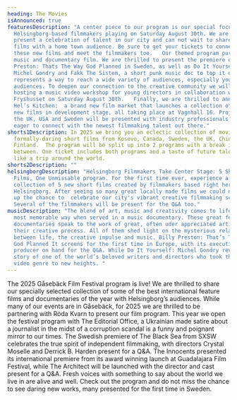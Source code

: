 ```yaml
---
heading: The Movies
isAnnounced: true
featuresDescription: "A center piece to our program is our special focus on
  Helsingborg-based filmmakers playing on Saturday August 30th. We are proud to
  present a celebration of talent in our city and can not wait to share their
  films with a home town audience. Be sure to get your tickets to connect with
  these new films and meet the filmmakers too.   Our themed program pursues
  music and documentary film. We are thrilled to present the premiere of Bill
  Preston: Thats The Way God Planned in Sweden, as well as Do It Yourself:
  Michel Gondry and Fakk The Sistem, a short punk music doc to top it off. Music
  represents a way to reach a wide variety of audiences, especially younger
  audiences. To deepen our connection to the creative community we will be
  hosting a music video workshop for young directors in collaboration with
  Fryshusset on Saturday August 30th.   Finally, we are thrilled to announce
  Hel’s Kitchen:  a brand new film market that launches a collection of brand
  new films in development stage, all taking place at Vagnhall 16. Projects from
  the UK, USA and Sweden will be presented with industry professionals who are
  eager to connect with the newest filmmaking talent out there."
shorts1Description: In 2025 we bring you an eclectic collection of moving, fun,
  formally-daring short films from Kosovo, Canada, Sweden, the UK, China, and
  Finland.  The program will be split up into 2 programs with a break in
  between. One ticket includes both programs and a taste of future talent. It's
  like a trip around the world.
shorts2Description: ""
helsingborgDescription: "Helsingborg Filmmakers Take Center Stage: 5 Short
  Films, One Unmissable program. For the first time ever, experience a curated
  collection of 5 new short films created by filmmakers based right here in
  Helsingborg. After seeing so many great locally made films we could not pass
  up the chance to  celebrate our city's vibrant creative filmmaking scene.
  Several of the filmmakers will be present for the Q&A too."
musicDescription: "The blend of art, music and creativity comes to life in the
  most memorable way when served in a music documentary. These great feature
  documentaries speak to the work of great, often uder appreciated artists and
  their creative process. All of them shed light on the mysterious relationship
  between life, the creative impulse and music. Billy Preston: That’s The Way
  God Planned It screens for the first time in Europe, with its executive
  producer on hand for the Q&A. While Do It Yourself: Michel Gondry reveals the
  story of one of the world’s beloved writers and directors who took the music
  video genre to new heights. "
---
```

The 2025 Gåsebäck Film Festival program is live!   We are thrilled to share our specially selected collection of some of the best international feature films and documentaries of the year with Helsingborg’s audiences.   While many of our events are in Gåsebäck, for 2025 we are thrilled to be partnering with Röda Kvarn to present our film program.    This year we open the festival program with The Editorial Office, a Ukrainian made satire about a journalist in the midst of a corruption scandal is a funny and poignant mirror to our times. The Swedish premiere of The Black Sea from SXSW celebrates the true spirit of independent filmmaking, with directors Crystal Moselle and Derrick B. Harden present for a Q&A. The Innocents presented its international premiere from its award winning launch at Guadalajara Film Festival,  while The Architect will be launched with the director and cast present for a Q&A.   Fresh voices with something to say about the world we live in are alive and well. Check out the program and do not miss the chance to see daring new works, many presented for the first time in Sweden.